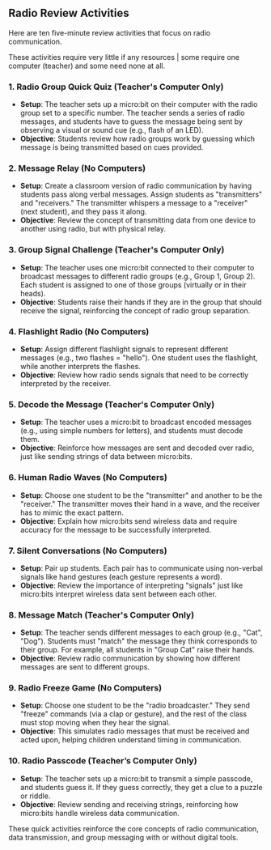 ## Radio Review Activities

Here are ten five-minute review activities that focus on radio communication.

These activities require very little if any resources | some require one computer (teacher) and some need none at all.

### 1. **Radio Group Quick Quiz (Teacher's Computer Only)**
- **Setup**: The teacher sets up a micro:bit on their computer with the radio group set to a specific number. The teacher sends a series of radio messages, and students have to guess the message being sent by observing a visual or sound cue (e.g., flash of an LED).
- **Objective**: Students review how radio groups work by guessing which message is being transmitted based on cues provided.

### 2. **Message Relay (No Computers)**
- **Setup**: Create a classroom version of radio communication by having students pass along verbal messages. Assign students as "transmitters" and "receivers." The transmitter whispers a message to a "receiver" (next student), and they pass it along.
- **Objective**: Review the concept of transmitting data from one device to another using radio, but with physical relay.

### 3. **Group Signal Challenge (Teacher's Computer Only)**
- **Setup**: The teacher uses one micro:bit connected to their computer to broadcast messages to different radio groups (e.g., Group 1, Group 2). Each student is assigned to one of those groups (virtually or in their heads).
- **Objective**: Students raise their hands if they are in the group that should receive the signal, reinforcing the concept of radio group separation.

### 4. **Flashlight Radio (No Computers)**
- **Setup**: Assign different flashlight signals to represent different messages (e.g., two flashes = "hello"). One student uses the flashlight, while another interprets the flashes.
- **Objective**: Review how radio sends signals that need to be correctly interpreted by the receiver.

### 5. **Decode the Message (Teacher's Computer Only)**
- **Setup**: The teacher uses a micro:bit to broadcast encoded messages (e.g., using simple numbers for letters), and students must decode them.
- **Objective**: Reinforce how messages are sent and decoded over radio, just like sending strings of data between micro:bits.

### 6. **Human Radio Waves (No Computers)**
- **Setup**: Choose one student to be the "transmitter" and another to be the "receiver." The transmitter moves their hand in a wave, and the receiver has to mimic the exact pattern.
- **Objective**: Explain how micro:bits send wireless data and require accuracy for the message to be successfully interpreted.

### 7. **Silent Conversations (No Computers)**
- **Setup**: Pair up students. Each pair has to communicate using non-verbal signals like hand gestures (each gesture represents a word).
- **Objective**: Review the importance of interpreting "signals" just like micro:bits interpret wireless data sent between each other.

### 8. **Message Match (Teacher's Computer Only)**
- **Setup**: The teacher sends different messages to each group (e.g., "Cat", "Dog"). Students must "match" the message they think corresponds to their group. For example, all students in "Group Cat" raise their hands.
- **Objective**: Review radio communication by showing how different messages are sent to different groups.

### 9. **Radio Freeze Game (No Computers)**
- **Setup**: Choose one student to be the "radio broadcaster." They send "freeze" commands (via a clap or gesture), and the rest of the class must stop moving when they hear the signal.
- **Objective**: This simulates radio messages that must be received and acted upon, helping children understand timing in communication.

### 10. **Radio Passcode (Teacher’s Computer Only)**
- **Setup**: The teacher sets up a micro:bit to transmit a simple passcode, and students guess it. If they guess correctly, they get a clue to a puzzle or riddle.
- **Objective**: Review sending and receiving strings, reinforcing how micro:bits handle wireless data communication.

These quick activities reinforce the core concepts of radio communication, data transmission, and group messaging with or without digital tools.
